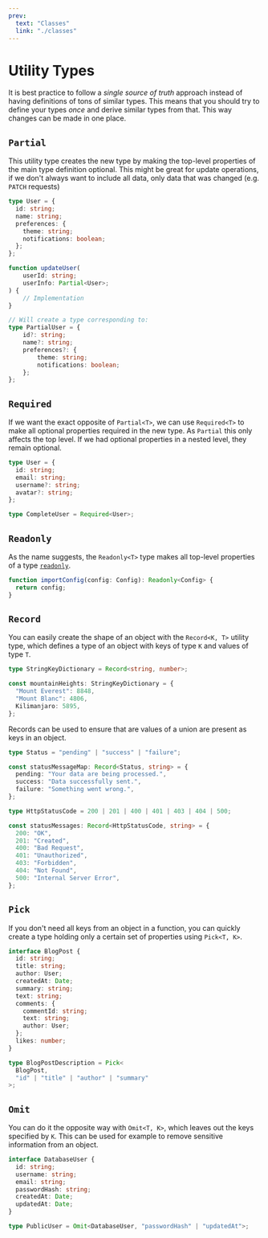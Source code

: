 ```yaml
---
prev:
  text: "Classes"
  link: "./classes"
---
```


# Utility Types

It is best practice to follow a _single source of truth_ approach instead of having definitions of tons of similar types. This means that you should try to define your types _once_ and derive similar types from that. This way changes can be made in one place.

## `Partial`

This utility type creates the new type by making the top-level properties of the main type definition optional. This might be great for update operations, if we don't always want to include all data, only data that was changed (e.g. `PATCH` requests)

```typescript
type User = {
  id: string;
  name: string;
  preferences: {
    theme: string;
    notifications: boolean;
  };
};

function updateUser(
    userId: string;
    userInfo: Partial<User>;
) {
    // Implementation
}

// Will create a type corresponding to:
type PartialUser = {
    id?: string;
    name?: string;
    preferences?: {
        theme: string;
        notifications: boolean;
    };
};
```

## `Required`

If we want the exact opposite of `Partial<T>`, we can use `Required<T>` to make all optional properties required in the new type. As `Partial` this only affects the top level. If we had optional properties in a nested level, they remain optional.

```typescript
type User = {
  id: string;
  email: string;
  username?: string;
  avatar?: string;
};

type CompleteUser = Required<User>;
```

## `Readonly`

As the name suggests, the `Readonly<T>` type makes all top-level properties of a type [`readonly`](./objects#readonly-properties-and-as-const).

```typescript
function importConfig(config: Config): Readonly<Config> {
  return config;
}
```

## `Record`

You can easily create the shape of an object with the `Record<K, T>` utility type, which defines a type of an object with keys of type `K` and values of type `T`.

```typescript
type StringKeyDictionary = Record<string, number>;

const mountainHeights: StringKeyDictionary = {
  "Mount Everest": 8848,
  "Mount Blanc": 4806,
  Kilimanjaro: 5895,
};
```

Records can be used to ensure that are values of a union are present as keys in an object.

```typescript
type Status = "pending" | "success" | "failure";

const statusMessageMap: Record<Status, string> = {
  pending: "Your data are being processed.",
  success: "Data successfully sent.",
  failure: "Something went wrong.",
};

type HttpStatusCode = 200 | 201 | 400 | 401 | 403 | 404 | 500;

const statusMessages: Record<HttpStatusCode, string> = {
  200: "OK",
  201: "Created",
  400: "Bad Request",
  401: "Unauthorized",
  403: "Forbidden",
  404: "Not Found",
  500: "Internal Server Error",
};
```

## `Pick`

If you don't need all keys from an object in a function, you can quickly create a type holding only a certain set of properties using `Pick<T, K>`.

```typescript
interface BlogPost {
  id: string;
  title: string;
  author: User;
  createdAt: Date;
  summary: string;
  text: string;
  comments: {
    commentId: string;
    text: string;
    author: User;
  };
  likes: number;
}

type BlogPostDescription = Pick<
  BlogPost,
  "id" | "title" | "author" | "summary"
>;
```

## `Omit`

You can do it the opposite way with `Omit<T, K>`, which leaves out the keys specified by `K`. This can be used for example to remove sensitive information from an object.

```typescript
interface DatabaseUser {
  id: string;
  username: string;
  email: string;
  passwordHash: string;
  createdAt: Date;
  updatedAt: Date;
}

type PublicUser = Omit<DatabaseUser, "passwordHash" | "updatedAt">;
```
